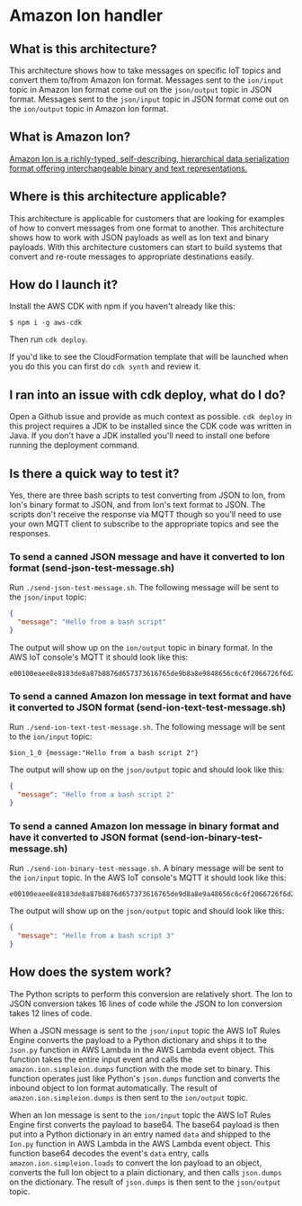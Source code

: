 # Amazon Ion handler

<!-- toc -->

## What is this architecture?

This architecture shows how to take messages on specific IoT topics and convert them to/from Amazon Ion format. Messages sent to the `ion/input` topic in Amazon Ion format come out on the `json/output` topic in JSON format. Messages sent to the `json/input` topic in JSON format come out on the `ion/output` topic in Amazon Ion format.

## What is Amazon Ion?

[Amazon Ion is a richly-typed, self-describing, hierarchical data serialization format offering interchangeable binary and text representations.](http://amzn.github.io/ion-docs/)

## Where is this architecture applicable?

This architecture is applicable for customers that are looking for examples of how to convert messages from one format to another. This architecture shows how to work with JSON payloads as well as Ion text and binary payloads. With this architecture customers can start to build systems that convert and re-route messages to appropriate destinations easily.

## How do I launch it?

Install the AWS CDK with npm if you haven't already like this:

```
$ npm i -g aws-cdk
```

Then run `cdk deploy`.

If you'd like to see the CloudFormation template that will be launched when you do this you can first do `cdk synth` and review it.

## I ran into an issue with cdk deploy, what do I do?

Open a Github issue and provide as much context as possible. `cdk deploy` in this project requires a JDK to be installed since the CDK code was written in Java. If you don't have a JDK installed you'll need to install one before running the deployment command.

## Is there a quick way to test it?

Yes, there are three bash scripts to test converting from JSON to Ion, from Ion's binary format to JSON, and from Ion's text format to JSON. The scripts don't receive the response via MQTT though so you'll need to use your own MQTT client to subscribe to the appropriate topics and see the responses.

### To send a canned JSON message and have it converted to Ion format (send-json-test-message.sh)

Run `./send-json-test-message.sh`. The following message will be sent to the `json/input` topic:

```json
{
  "message": "Hello from a bash script"
}
```

The output will show up on the `ion/output` topic in binary format. In the AWS IoT console's MQTT it should look like this:

```
e00100eaee8e8183de8a87b8876d657373616765de9b8a8e9848656c6c6f2066726f6d2061206261736820736372697074
```

### To send a canned Amazon Ion message in text format and have it converted to JSON format (send-ion-text-test-message.sh)

Run `./send-ion-text-test-message.sh`. The following message will be sent to the `ion/input` topic:

```
$ion_1_0 {message:"Hello from a bash script 2"}
```

The output will show up on the `json/output` topic and should look like this:

```json
{
  "message": "Hello from a bash script 2"
}
```

### To send a canned Amazon Ion message in binary format and have it converted to JSON format (send-ion-binary-test-message.sh)

Run `./send-ion-binary-test-message.sh`. A binary message will be sent to the `ion/input` topic. In the AWS IoT console's MQTT it should look like this:

```
e00100eaee8e8183de8a87b8876d657373616765de9d8a8e9a48656c6c6f2066726f6d20612062617368207363726970742033
```

The output will show up on the `json/output` topic and should look like this:

```json
{
  "message": "Hello from a bash script 3"
}
```

## How does the system work?

The Python scripts to perform this conversion are relatively short. The Ion to JSON conversion takes 16 lines of code while the JSON to Ion conversion takes 12 lines of code.

When a JSON message is sent to the `json/input` topic the AWS IoT Rules Engine converts the payload to a Python dictionary and ships it to the `Json.py` function in AWS Lambda in the AWS Lambda event object. This function takes the entire input event and calls the `amazon.ion.simpleion.dumps` function with the mode set to binary. This function operates just like Python's `json.dumps` function and converts the inbound object to Ion format automatically. The result of `amazon.ion.simpleion.dumps` is then sent to the `ion/output` topic.

When an Ion message is sent to the `ion/input` topic the AWS IoT Rules Engine first converts the payload to base64. The base64 payload is then put into a Python dictionary in an entry named `data` and shipped to the `Ion.py` function in AWS Lambda in the AWS Lambda event object. This function base64 decodes the event's `data` entry, calls `amazon.ion.simpleion.loads` to convert the Ion payload to an object, converts the full Ion object to a plain dictionary, and then calls `json.dumps` on the dictionary. The result of `json.dumps` is then sent to the `json/output` topic.
